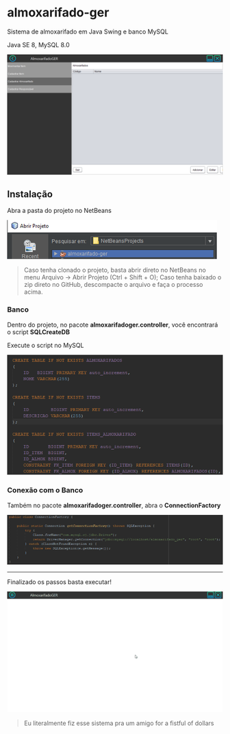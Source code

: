 almoxarifado-ger
================
Sistema de almoxarifado em Java Swing e banco MySQL

Java SE 8, MySQL 8.0

![almoxger](./ghimg/almoxarifadoger.png "Almoxarifado GER")

## Instalação
Abra a pasta do projeto no NetBeans

![netbeans](./ghimg/netbeansprojs.png "Abrindo a pasta do projeto no NetBeans")

>Caso tenha clonado o projeto, basta abrir direto no NetBeans no menu Arquivo → Abrir Projeto (Ctrl + Shift + O);
>Caso tenha baixado o zip direto no GitHub, descompacte o arquivo e faça o processo acima.

### Banco
Dentro do projeto, no pacote **almoxarifadoger.controller**, você encontrará o script **SQLCreateDB**

Execute o script no MySQL

![sql](./ghimg/sqlcreate.png "Script de criação do banco")

### Conexão com o Banco
Também no pacote **almoxarifadoger.controller**, abra o **ConnectionFactory**

![connection](./ghimg/connection.png "Alterando o login e senha do banco")

---
Finalizado os passos basta executar!

![demo](./ghimg/using.gif "Demonstração")

>Eu literalmente fiz esse sistema pra um amigo for a fistful of dollars